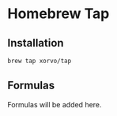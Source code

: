# Homebrew Tap

## Installation

```bash
brew tap xorvo/tap
```

## Formulas

Formulas will be added here.